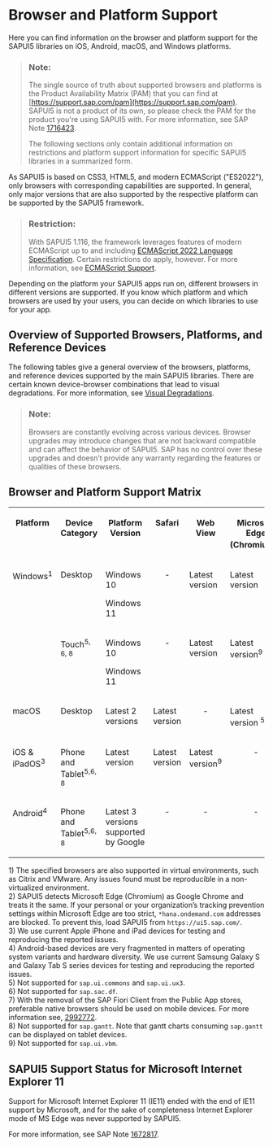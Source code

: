<!-- loio74b59efa0eef48988d3b716bd0ecc933 -->

# Browser and Platform Support

Here you can find information on the browser and platform support for the SAPUI5 libraries on iOS, Android, macOS, and Windows platforms.

> ### Note:  
> The single source of truth about supported browsers and platforms is the Product Availability Matrix \(PAM\) that you can find at [https://support.sap.com/pam](https://support.sap.com/pam). SAPUI5 is not a product of its own, so please check the PAM for the product you're using SAPUI5 with. For more information, see SAP Note [1716423](https://me.sap.com/notes/1716423).
> 
> The following sections only contain additional information on restrictions and platform support information for specific SAPUI5 libraries in a summarized form.

As SAPUI5 is based on CSS3, HTML5, and modern ECMAScript \("ES2022"\), only browsers with corresponding capabilities are supported. In general, only major versions that are also supported by the respective platform can be supported by the SAPUI5 framework.

> ### Restriction:  
> With SAPUI5 1.116, the framework leverages features of modern ECMAScript up to and including [ECMAScript 2022 Language Specification](https://262.ecma-international.org/13.0/). Certain restrictions do apply, however. For more information, see [ECMAScript Support](ecmascript-support-0cb44d7.md).

Depending on the platform your SAPUI5 apps run on, different browsers in different versions are supported. If you know which platform and which browsers are used by your users, you can decide on which libraries to use for your app.



## Overview of Supported Browsers, Platforms, and Reference Devices

The following tables give a general overview of the browsers, platforms, and reference devices supported by the main SAPUI5 libraries. There are certain known device-browser combinations that lead to visual degradations. For more information, see [Visual Degradations](visual-degradations-f08f296.md).

> ### Note:  
> Browsers are constantly evolving across various devices. Browser upgrades may introduce changes that are not backward compatible and can affect the behavior of SAPUI5. SAP has no control over these upgrades and doesn’t provide any warranty regarding the features or qualities of these browsers.



<a name="loio74b59efa0eef48988d3b716bd0ecc933__section_bgw_kns_hnb"/>

## Browser and Platform Support Matrix


<table>
<tr>
<th valign="top" align="center">

Platform

</th>
<th valign="top" align="center">

Device Category

</th>
<th valign="top" align="center">

Platform Version

</th>
<th valign="top" align="center">

Safari

</th>
<th valign="top" align="center">

Web View

</th>
<th valign="top" align="center">

Microsoft Edge \(Chromium\)<sup>2</sup>

</th>
<th valign="top" align="center">

Google Chrome

</th>
<th valign="top" align="center">

Mozilla Firefox

</th>
<th valign="top" align="center">

SAP Fiori Client

</th>
</tr>
<tr>
<td valign="top" rowspan="2">

Windows<sup>1</sup>

</td>
<td valign="top">

Desktop

</td>
<td valign="top">

Windows 10

Windows 11

</td>
<td valign="top" align="center">

\-

</td>
<td valign="top">

Latest version

</td>
<td valign="top">

Latest version

</td>
<td valign="top">

Latest version

</td>
<td valign="top" rowspan="2">

Latest version and latest Extended Support Release \(ESR\)<sup>9</sup>

</td>
<td valign="top" align="center">

\-

</td>
</tr>
<tr>
<td valign="top">

Touch<sup>5, 6, 8</sup>

</td>
<td valign="top">

Windows 10

Windows 11

</td>
<td valign="top" align="center">

\-

</td>
<td valign="top">

Latest version

</td>
<td valign="top">

Latest version<sup>9</sup>

</td>
<td valign="top">

Latest version<sup>9</sup>

</td>
<td valign="top">

Latest version<sup>7</sup>

</td>
</tr>
<tr>
<td valign="top">

macOS

</td>
<td valign="top">

Desktop

</td>
<td valign="top">

Latest 2 versions

</td>
<td valign="top">

Latest version

</td>
<td valign="top" align="center">

\-

</td>
<td valign="top">

Latest version <sup>5</sup>

</td>
<td valign="top">

Latest version<sup>5</sup>

</td>
<td valign="top" align="center">

\-

</td>
<td valign="top" align="center">

\-

</td>
</tr>
<tr>
<td valign="top">

iOS & iPadOS<sup>3</sup>

</td>
<td valign="top">

Phone and Tablet<sup>5,6, 8</sup>

</td>
<td valign="top">

Latest version

</td>
<td valign="top">

Latest version

</td>
<td valign="top">

Latest version<sup>9</sup>

</td>
<td valign="top" align="center">

\-

</td>
<td valign="top" align="center">

\-

</td>
<td valign="top" align="center">

\-

</td>
<td valign="top">

Latest version<sup>7</sup>

</td>
</tr>
<tr>
<td valign="top">

Android<sup>4</sup>

</td>
<td valign="top">

Phone and Tablet<sup>5,6, 8</sup>

</td>
<td valign="top">

Latest 3 versions supported by Google

</td>
<td valign="top" align="center">

\-

</td>
<td valign="top" align="center">

\-

</td>
<td valign="top" align="center">

\-

</td>
<td valign="top">

Latest version

</td>
<td valign="top" align="center">

\-

</td>
<td valign="top">

Latest version<sup>7</sup>

</td>
</tr>
</table>

1\) The specified browsers are also supported in virtual environments, such as Citrix and VMware. Any issues found must be reproducible in a non-virtualized environment.  
 2\) SAPUI5 detects Microsoft Edge \(Chromium\) as Google Chrome and treats it the same. If your personal or your organization’s tracking prevention settings within Microsoft Edge are too strict, `*hana.ondemand.com` addresses are blocked. To prevent this, load SAPUI5 from `https://ui5.sap.com/`.  
 3\) We use current Apple iPhone and iPad devices for testing and reproducing the reported issues.  
 4\) Android-based devices are very fragmented in matters of operating system variants and hardware diversity. We use current Samsung Galaxy S and Galaxy Tab S series devices for testing and reproducing the reported issues.  
 5\) Not supported for `sap.ui.commons` and `sap.ui.ux3`.  
 6\) Not supported for `sap.sac.df`.  
 7\) With the removal of the SAP Fiori Client from the Public App stores, preferable native browsers should be used on mobile devices. For more information see, [2992772](https://me.sap.com/notes/2992772).  
8\) Not supported for `sap.gantt`. Note that gantt charts consuming `sap.gantt` can be displayed on tablet devices.  
 9\) Not supported for `sap.ui.vbm`.



<a name="loio74b59efa0eef48988d3b716bd0ecc933__MS_IE"/>

## SAPUI5 Support Status for Microsoft Internet Explorer 11

Support for Microsoft Internet Explorer 11 \(IE11\) ended with the end of IE11 support by Microsoft, and for the sake of completeness Internet Explorer mode of MS Edge was never supported by SAPUI5.

For more information, see SAP Note [1672817](https://me.sap.com/notes/1672817).

